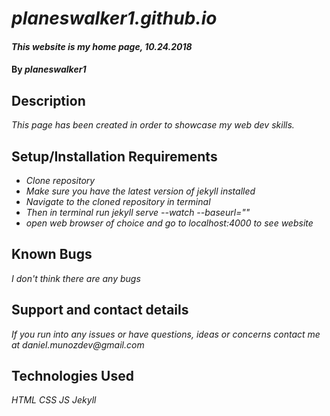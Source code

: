 # _planeswalker1.github.io_

#### _This website is my home page, 10.24.2018_

#### By _**planeswalker1**_

## Description

_This page has been created in order to showcase my web dev skills._

## Setup/Installation Requirements

* _Clone repository_
* _Make sure you have the latest version of jekyll installed_
* _Navigate to the cloned repository in terminal_
* _Then in terminal run jekyll serve --watch --baseurl=""_
* _open web browser of choice and go to localhost:4000 to see website_

## Known Bugs

_I don't think there are any bugs_

## Support and contact details

_If you run into any issues or have questions, ideas or concerns contact me at daniel.munozdev@gmail.com_

## Technologies Used

_HTML_
_CSS_
_JS_
_Jekyll_